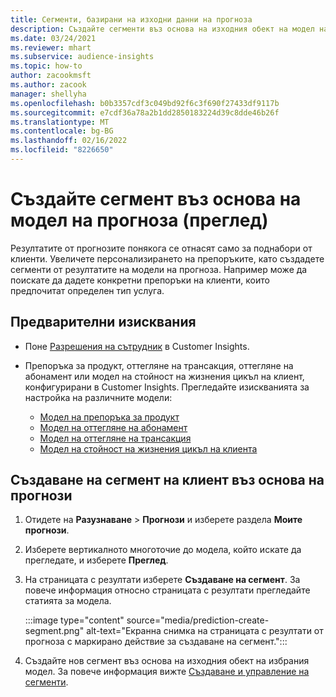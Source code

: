 ```yaml
---
title: Сегменти, базирани на изходни данни на прогноза
description: Създайте сегменти въз основа на изходния обект на модел на прогноза.
ms.date: 03/24/2021
ms.reviewer: mhart
ms.subservice: audience-insights
ms.topic: how-to
author: zacookmsft
ms.author: zacook
manager: shellyha
ms.openlocfilehash: b0b3357cdf3c049bd92f6c3f690f27433df9117b
ms.sourcegitcommit: e7cdf36a78a2b1dd2850183224d39c8dde46b26f
ms.translationtype: MT
ms.contentlocale: bg-BG
ms.lasthandoff: 02/16/2022
ms.locfileid: "8226650"
---
```

# <a name="create-a-segment-based-on-a-prediction-model-preview"></a>Създайте сегмент въз основа на модел на прогноза (преглед)

Резултатите от прогнозите понякога се отнасят само за поднабори от клиенти. Увеличете персонализирането на препоръките, като създадете сегменти от резултатите на модели на прогноза. Например може да поискате да дадете конкретни препоръки на клиенти, които предпочитат определен тип услуга. 

## <a name="prerequisites"></a>Предварителни изисквания

- Поне [Разрешения на сътрудник](permissions.md) в Customer Insights.

- Препоръка за продукт, оттегляне на трансакция, оттегляне на абонамент или модел на стойност на жизнения цикъл на клиент, конфигурирани в Customer Insights. Прегледайте изискванията за настройка на различните модели:

  - [Модел на препоръка за продукт](predict-product-recommendation.md)
  - [Модел на оттегляне на абонамент](predict-subscription-churn.md)
  - [Модел на оттегляне на трансакция](predict-transactional-churn.md)
  - [Модел на стойност на жизнения цикъл на клиента](predict-customer-lifetime-value.md)

## <a name="create-a-customer-segment-based-on-predictions"></a>Създаване на сегмент на клиент въз основа на прогнози

1. Отидете на **Разузнаване** > **Прогнози** и изберете раздела **Моите прогнози**.

1. Изберете вертикалното многоточие до модела, който искате да прегледате, и изберете **Преглед**.

1. На страницата с резултати изберете **Създаване на сегмент**. За повече информация относно страницата с резултати прегледайте статията за модела.

   :::image type="content" source="media/prediction-create-segment.png" alt-text="Екранна снимка на страницата с резултати от прогноза с маркирано действие за създаване на сегмент.":::

1. Създайте нов сегмент въз основа на изходния обект на избрания модел. За повече информация вижте [Създаване и управление на сегменти](segments.md).
